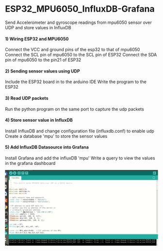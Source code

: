 # ESP32_MPU6050_InfluxDB-Grafana
Send Accelerometer and gyroscope readings from mpu6050 sensor over UDP and store values in InfluxDB 


#### 1) Wiring ESP32 and MPU6050
Connect the VCC and ground pins of the esp32 to that of mpu6050
Connect the SCL pin of mpu6050 to the SCL pin of ESP32
Connect the SDA pin of mpu6050 to the pin21 of ESP32

#### 2) Sending sensor values using UDP
Include the ESP32 board in to the arduino IDE 
Write the program to the ESP32

#### 3) Read UDP packets 
Run the python program on the same port to capture the udp packets

#### 4) Store sensor value in InfluxDB
Install InfluxDB and change configuration file (influxdb.conf) to enable udp 
Create a database 'mpu' to store the sensor values

#### 5) Add InfluxDB Datasource into Grafana 
Install Grafana and add the influxDB 'mpu' 
Write a query to view the values in the grafana dashboard 

![img](https://github.com/deepakravibabu/ESP32_MPU6050/blob/master/mpu6050.gif)
